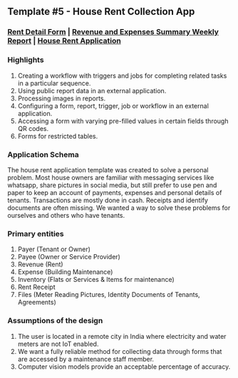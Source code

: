 ## Template #5 - House Rent Collection App                    
     
### [Rent Detail Form](https://app1.cliosight.com/app/forms//show/public?noNavbar=true)  |   [Revenue and Expenses Summary Weekly Report](https://app1.cliosight.com/app/reports//show/public?noNavbar=true)  | [House Rent Application](https://app1.cliosight.com/app/applications//show)            

### Highlights      
1. Creating a workflow with  triggers and jobs for completing related tasks in a particular sequence.  
2. Using public report data in an external application.
3. Processing images in reports.  
4. Configuring a form, report, trigger, job or workflow in an external application.  
5. Accessing a form with varying  pre-filled values in certain fields through QR codes.
6. Forms for restricted tables.   

### Application Schema    
The house rent application template was created to solve a personal problem. Most house owners are familiar with messaging services like whatsapp, share pictures in social media, but still prefer to use pen and paper to keep an account of  payments, expenses and personal details of tenants. Transactions are mostly done in cash. Receipts and identify documents are often missing. We wanted a way to solve these problems for ourselves and others who have tenants.   

### Primary entities
1. Payer (Tenant or Owner)      
2. Payee (Owner or Service Provider)       
3. Revenue (Rent)          
4. Expense (Building Maintenance)           
5. Inventory (Flats or Services & Items for maintenance)             
6. Rent Receipt       
7. Files (Meter Reading Pictures, Identity Documents of Tenants, Agreements)         

### Assumptions of the design     
1. The user is located in a remote city in India where electricity and water meters are not IoT enabled.
2. We want a fully reliable method for collecting data through forms that are accessed by a maintenance staff member.     
3. Computer vision models provide an acceptable percentage of accuracy.  


